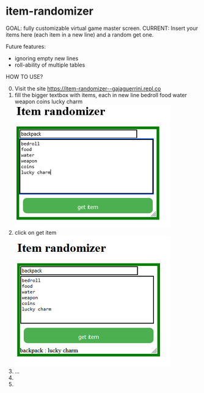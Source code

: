 # item-randomizer
GOAL:  fully customizable virtual game master screen.
CURRENT: Insert your items here (each item in a new line) and a random get one.

Future features:
  - ignoring empty new lines
  - roll-ability of multiple tables

HOW TO USE?

  0. Visit the site  https://item-randomizer--gajaguerrini.repl.co
  1. fill the bigger textbox with items, each in new line bedroll 
food
water
weapon
coins
lucky charm ![image](image.png)
  3. click on get item <br>
![image](image_2.png) <br>
  4. ...
  5. 
  6. 